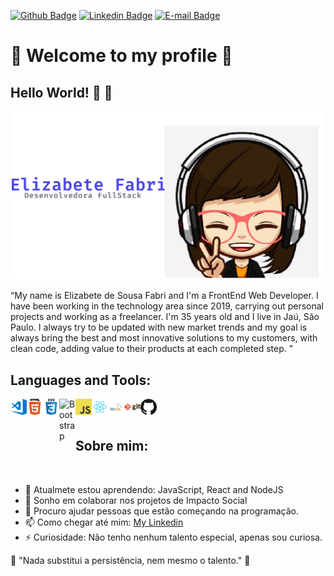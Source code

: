 [![Github Badge](https://img.shields.io/badge/-Github-000?style=flat-square&logo=Github&logoColor=white&link=https://github.com/joaoazevedoJS)](https://github.com/ElizabetePluGgui)
[![Linkedin Badge](https://img.shields.io/badge/-LinkedIn-blue?style=flat-square&logo=Linkedin&logoColor=white&link=https://www.linkedin.com/in/joaoazevedojs)](https://www.linkedin.com/in/elizabete-fabri-a0927819b/)
[![E-mail Badge](https://img.shields.io/badge/-E--mail-c14438?style=flat-square&logo=Gmail&logoColor=white&link=mailto:contato@joaoazevedojs.com.br)](mailto:pluggi.programmer@gmail.com)

# 🎀 Welcome to my profile 🎀

## Hello World! :wave: :wave:

![fundo](./fundo.png)

<p>
“My name is Elizabete de Sousa Fabri and I'm a FrontEnd Web Developer. I have been working in the technology area since 2019, carrying out personal projects and working as a freelancer. I'm 35 years old and I live in Jaú, São Paulo. I always try to be updated with new market trends and my goal is always bring the best and most innovative solutions to my customers, with clean code, adding value to their products at each completed step. "
</p>

## Languages and Tools:

<img align="left" alt="Visual Studio Code" width="26px" src="https://raw.githubusercontent.com/github/explore/80688e429a7d4ef2fca1e82350fe8e3517d3494d/topics/visual-studio-code/visual-studio-code.png" />
<img align="left" alt="HTML5" width="26px" src="https://raw.githubusercontent.com/github/explore/80688e429a7d4ef2fca1e82350fe8e3517d3494d/topics/html/html.png" />
<img align="left" alt="CSS3" width="26px" src="https://raw.githubusercontent.com/github/explore/80688e429a7d4ef2fca1e82350fe8e3517d3494d/topics/css/css.png" />

<img align="left" alt="Bootstrap" width="26px" src="https://cdn.iconscout.com/icon/free/png-256/bootstrap-7-1175254.png" />
<img align="left" alt="JavaScript" width="26px" src="https://raw.githubusercontent.com/github/explore/80688e429a7d4ef2fca1e82350fe8e3517d3494d/topics/javascript/javascript.png" />

<img align="left" alt="React" width="26px" src="https://raw.githubusercontent.com/github/explore/80688e429a7d4ef2fca1e82350fe8e3517d3494d/topics/react/react.png" />
<img align="left" alt="MySQL" width="26px" src="https://raw.githubusercontent.com/github/explore/80688e429a7d4ef2fca1e82350fe8e3517d3494d/topics/mysql/mysql.png" />
<img align="left" alt="Git" width="26px" src="https://raw.githubusercontent.com/github/explore/80688e429a7d4ef2fca1e82350fe8e3517d3494d/topics/git/git.png" />
<img align="left" alt="GitHub" width="26px" src="https://raw.githubusercontent.com/github/explore/78df643247d429f6cc873026c0622819ad797942/topics/github/github.png" />

<br />
<br />

## Sobre mim:

<br />

- 🌱 Atualmete estou aprendendo: JavaScript, React and NodeJS
- 👯 Sonho em colaborar nos projetos de Impacto Social
- 🤔 Procuro ajudar pessoas que estão começando na programação.
- 📫 Como chegar até mim: [My Linkedin](https://www.linkedin.com/in/elizabete-fabri2020/)
- ⚡ Curiosidade: Não tenho nenhum talento especial, apenas sou curiosa.

🚀 "Nada substitui a persistência, nem mesmo o talento." 🚀
